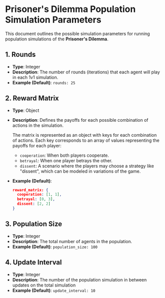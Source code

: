 # Prisoner's Dilemma Population Simulation Parameters

This document outlines the possible simulation parameters for running population simulations of the **Prisoner's Dilemma**.

## 1. **Rounds**
- **Type**: Integer
- **Description**: The number of rounds (iterations) that each agent will play in each 1v1 simulation.
- **Example (Default)**: `rounds: 25`

## 2. **Reward Matrix**
- **Type**: Object
- **Description**: Defines the payoffs for each possible combination of actions in the simulation.
  
  The matrix is represented as an object with keys for each combination of actions. Each key corresponds to an array of values representing the payoffs for each player:
  - `cooperation`: When both players cooperate.
  - `betrayal`: When one player betrays the other.
  - `dissent`: A scenario where the players may choose a strategy like "dissent", which can be modeled in variations of the game.

- **Example (Default)**:
  ```json
  reward_matrix: {
    cooperation: [1, 1],
    betrayal: [0, 3],
    dissent: [2, 2]
  }
## 3. **Population Size**
- **Type**: Integer
- **Description**: The total number of agents in the population.
- **Example (Default)**: `population_size: 100`

## 4. **Update Interval**
- **Type**: Integer
- **Description**: The number of the population simulation in between updates on the total simulation
- **Example (Default)**: `update_interval: 10`